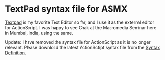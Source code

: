 # TextPad syntax file for ASMX

[Textpad](http://www.textpad.com/) is my favorite Text Editor so far, and I use it as the external editor for ActionScript. I was happy to see Chak at the Macromedia Seminar here in Mumbai, India, using the same.

Update: I have removed the syntax file for ActionScript as it is no longer relevant. Please download the latest ActionSctipt syntax file from the [Syntax Definition](http://www.textpad.com/add-ons/syna2g.html).